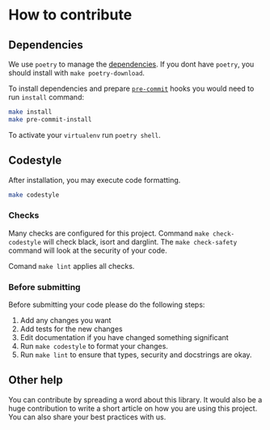 # How to contribute

## Dependencies

We use `poetry` to manage the [dependencies](https://github.com/python-poetry/poetry).
If you dont have `poetry`, you should install with `make poetry-download`.

To install dependencies and prepare [`pre-commit`](https://pre-commit.com/) hooks you would need to run `install` command:

```bash
make install
make pre-commit-install
```

To activate your `virtualenv` run `poetry shell`.

## Codestyle

After installation, you may execute code formatting.

```bash
make codestyle
```

### Checks

Many checks are configured for this project. Command `make check-codestyle` will check black, isort and darglint.
The `make check-safety` command will look at the security of your code.

Comand `make lint` applies all checks.

### Before submitting

Before submitting your code please do the following steps:

1. Add any changes you want
1. Add tests for the new changes
1. Edit documentation if you have changed something significant
1. Run `make codestyle` to format your changes.
1. Run `make lint` to ensure that types, security and docstrings are okay.

## Other help

You can contribute by spreading a word about this library.
It would also be a huge contribution to write
a short article on how you are using this project.
You can also share your best practices with us.
